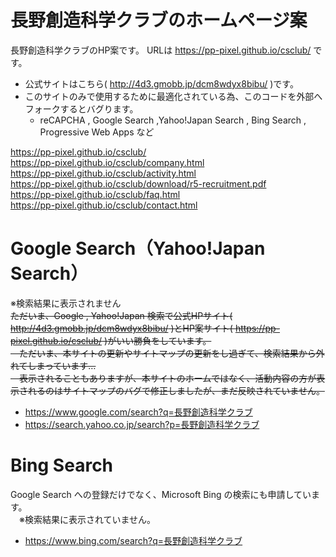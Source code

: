 # 長野創造科学クラブのホームページ案
長野創造科学クラブのHP案です。
  URLは https://pp-pixel.github.io/csclub/ です。
- 公式サイトはこちら( http://4d3.gmobb.jp/dcm8wdyx8bibu/ )です。
- このサイトのみで使用するために最適化されている為、このコードを外部へフォークするとバグります。
  - reCAPCHA , Google Search ,Yahoo!Japan Search , Bing Search , Progressive Web Apps など

https://pp-pixel.github.io/csclub/ <br>
https://pp-pixel.github.io/csclub/company.html <br>
https://pp-pixel.github.io/csclub/activity.html <br>
https://pp-pixel.github.io/csclub/download/r5-recruitment.pdf <br>
https://pp-pixel.github.io/csclub/faq.html <br>
https://pp-pixel.github.io/csclub/contact.html <br>

# Google Search（Yahoo!Japan Search）
※検索結果に表示されません<br>
~~ただいま、Google , Yahoo!Japan 検索で公式HPサイト( http://4d3.gmobb.jp/dcm8wdyx8bibu/ )とHP案サイト( https://pp-pixel.github.io/csclub/ )がいい勝負をしています。<br>
&emsp;ただいま、本サイトの更新やサイトマップの更新をし過ぎて、検索結果から外れてしまっています…<br>
&emsp;表示されることもありますが、本サイトのホームではなく、活動内容の方が表示されるのはサイトマップのバグで修正しましたが、まだ反映されていません。~~
- https://www.google.com/search?q=長野創造科学クラブ
- https://search.yahoo.co.jp/search?p=長野創造科学クラブ

# Bing Search
Google Search への登録だけでなく、Microsoft Bing の検索にも申請しています。<br>
&emsp;※検索結果に表示されていません。
- https://www.bing.com/search?q=長野創造科学クラブ
